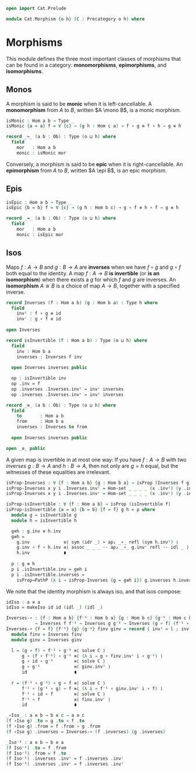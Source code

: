 ```agda
open import Cat.Prelude

module Cat.Morphism {o h} (C : Precategory o h) where
```

<!--
```agda
open Precategory C public
private variable
  a b c d : Ob
```
-->

# Morphisms

This module defines the three most important classes of morphisms that
can be found in a category: **monomorphisms**, **epimorphisms**, and
**isomorphisms**.

## Monos

A morphism is said to be **monic** when it is left-cancellable. A
**monomorphism** from $A$ to $B$, written $A \mono B$, is a monic
morphism.

```agda
isMonic : Hom a b → Type _
isMonic {a = a} f = ∀ {c} → (g h : Hom c a) → f ∘ g ≡ f ∘ h → g ≡ h

record _↪_ (a b : Ob) : Type (o ⊔ h) where
  field
    mor   : Hom a b
    monic : isMonic mor
```

Conversely, a morphism is said to be **epic** when it is
right-cancellable.  An **epimorphism** from $A$ to $B$, written $A \epi
B$, is an epic morphism.

## Epis

```agda
isEpic : Hom a b → Type _
isEpic {b = b} f = ∀ {c} → (g h : Hom b c) → g ∘ f ≡ h ∘ f → g ≡ h

record _↠_ (a b : Ob) : Type (o ⊔ h) where
  field
    mor   : Hom a b
    monic : isEpic mor
```

## Isos

Maps $f : A \to B$ and $g : B \to A$ are **inverses** when we have $f
\circ g$ and $g \circ f$ both equal to the identity. A map $f : A \to B$
**is invertible** (or **is an isomorphism**) when there exists a $g$ for
which $f$ and $g$ are inverses. An **isomorphism** $A \cong B$ is a
choice of map $A \to B$, together with a specified inverse.

```agda
record Inverses (f : Hom a b) (g : Hom b a) : Type h where
  field
    invˡ : f ∘ g ≡ id
    invʳ : g ∘ f ≡ id
  
open Inverses

record isInvertible (f : Hom a b) : Type (o ⊔ h) where
  field
    inv : Hom b a
    inverses : Inverses f inv
  
  open Inverses inverses public

  op : isInvertible inv
  op .inv = f
  op .inverses .Inverses.invˡ = invʳ inverses
  op .inverses .Inverses.invʳ = invˡ inverses

record _≅_ (a b : Ob) : Type (o ⊔ h) where
  field
    to       : Hom a b
    from     : Hom b a
    inverses : Inverses to from
  
  open Inverses inverses public

open _≅_ public
```

A given map is invertible in at most one way: If you have $f : A \to B$
with two _inverses_ $g : B \to A$ and $h : B \to A$, then not only are
$g = h$ equal, but the witnesses of these equalities are irrelevant.

```agda
isProp-Inverses : ∀ {f : Hom a b} {g : Hom b a} → isProp (Inverses f g)
isProp-Inverses x y i .Inverses.invˡ = Hom-set _ _ _ _ (x .invˡ) (y .invˡ) i
isProp-Inverses x y i .Inverses.invʳ = Hom-set _ _ _ _ (x .invʳ) (y .invʳ) i

isProp-isInvertible : ∀ {f : Hom a b} → isProp (isInvertible f)
isProp-isInvertible {a = a} {b = b} {f = f} g h = p where
  module g = isInvertible g
  module h = isInvertible h

  g≡h : g.inv ≡ h.inv
  g≡h = 
    g.inv             ≡⟨ sym (idr _) ∙ ap₂ _∘_ refl (sym h.invˡ) ⟩
    g.inv ∘ f ∘ h.inv ≡⟨ assoc _ _ _ ·· ap₂ _∘_ g.invʳ refl ·· idl _ ⟩ 
    h.inv             ∎
  
  p : g ≡ h
  p i .isInvertible.inv = g≡h i
  p i .isInvertible.inverses =
    isProp→PathP (λ i → isProp-Inverses {g = g≡h i}) g.inverses h.inverses i
```

We note that the identity morphism is always iso, and that isos compose:

<!--
```agda
makeIso : (f : Hom a b) (g : Hom b a) → f ∘ g ≡ id → g ∘ f ≡ id → a ≅ b
makeIso f g p q ._≅_.to = f
makeIso f g p q ._≅_.from = g
makeIso f g p q ._≅_.inverses .Inverses.invˡ = p
makeIso f g p q ._≅_.inverses .Inverses.invʳ = q

isSet-≅ : isSet (a ≅ b)
isSet-≅ x y p q = s where
  open _≅_
  open Inverses

  s : p ≡ q
  s i j .to = Hom-set _ _ (x .to) (y .to) (ap to p) (ap to q) i j
  s i j .from = Hom-set _ _ (x .from) (y .from) (ap from p) (ap from q) i j
  s i j .inverses =
    isProp→SquareP
      (λ i j → isProp-Inverses {f = Hom-set _ _ (x .to) (y .to) (ap to p) (ap to q) i j}
                               {g = Hom-set _ _ (x .from) (y .from) (ap from p) (ap from q) i j})
      (λ i → x .inverses) (λ i → p i .inverses) (λ i → q i .inverses) (λ i → y .inverses) i j

≅-PathP : (p : a ≡ c) (q : b ≡ d)
        → {f : a ≅ b} {g : c ≅ d}
        → PathP (λ i → Hom (p i) (q i)) (f ._≅_.to) (g ._≅_.to)
        → PathP (λ i → Hom (q i) (p i)) (f ._≅_.from) (g ._≅_.from)
        → PathP (λ i → p i ≅ q i) f g
≅-PathP p q r s i .to = r i
≅-PathP p q r s i .from = s i
≅-PathP p q {f} {g} r s i .inverses = 
  isProp→PathP (λ j → isProp-Inverses {f = r j} {g = s j}) 
    (f .inverses) (g .inverses) i
```
-->

```agda
idIso : a ≅ a
idIso = makeIso id id (idl _) (idl _)

Inverses-∘ : {f : Hom a b} {f⁻¹ : Hom b a} {g : Hom b c} {g⁻¹ : Hom c b}
           → Inverses f f⁻¹ → Inverses g g⁻¹ → Inverses (g ∘ f) (f⁻¹ ∘ g⁻¹)
Inverses-∘ {f = f} {f⁻¹} {g} {g⁻¹} finv ginv = record { invˡ = l ; invʳ = r } where
  module finv = Inverses finv
  module ginv = Inverses ginv

  l = (g ∘ f) ∘ f⁻¹ ∘ g⁻¹ ≡⟨ solve C ⟩
      g ∘ (f ∘ f⁻¹) ∘ g⁻¹ ≡⟨ (λ i → g ∘ finv.invˡ i ∘ g⁻¹) ⟩
      g ∘ id ∘ g⁻¹        ≡⟨ solve C ⟩
      g ∘ g⁻¹             ≡⟨ ginv.invˡ ⟩
      id                  ∎
  
  r = (f⁻¹ ∘ g⁻¹) ∘ g ∘ f ≡⟨ solve C ⟩
      f⁻¹ ∘ (g⁻¹ ∘ g) ∘ f ≡⟨ (λ i → f⁻¹ ∘ ginv.invʳ i ∘ f) ⟩
      f⁻¹ ∘ id ∘ f        ≡⟨ solve C ⟩
      f⁻¹ ∘ f             ≡⟨ finv.invʳ ⟩
      id                  ∎

_∘Iso_ : a ≅ b → b ≅ c → a ≅ c
(f ∘Iso g) .to = g .to ∘ f .to
(f ∘Iso g) .from = f .from ∘ g .from
(f ∘Iso g) .inverses = Inverses-∘ (f .inverses) (g .inverses)

_Iso⁻¹ : a ≅ b → b ≅ a
(f Iso⁻¹) .to = f .from
(f Iso⁻¹) .from = f .to
(f Iso⁻¹) .inverses .invˡ = f .inverses .invʳ
(f Iso⁻¹) .inverses .invʳ = f .inverses .invˡ
```
